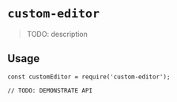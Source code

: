 # `custom-editor`

> TODO: description

## Usage

```
const customEditor = require('custom-editor');

// TODO: DEMONSTRATE API
```
